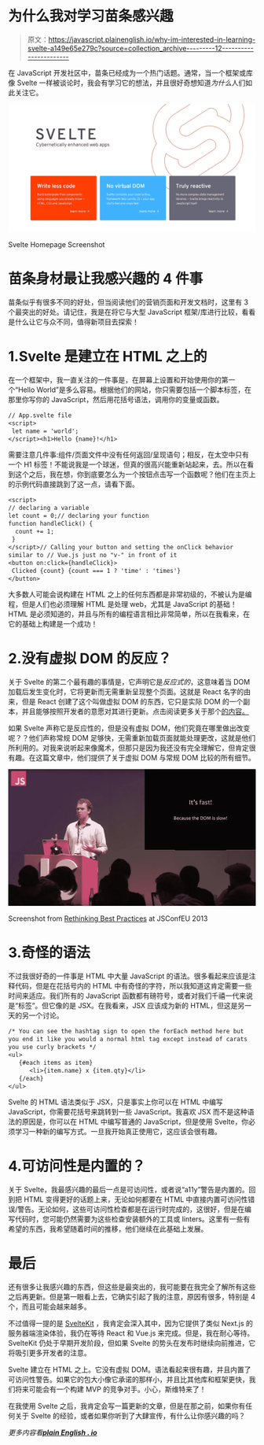 # 为什么我对学习苗条感兴趣

> 原文：<https://javascript.plainenglish.io/why-im-interested-in-learning-svelte-a149e65e279c?source=collection_archive---------12----------------------->

在 JavaScript 开发社区中，苗条已经成为一个热门话题。通常，当一个框架或库像 Svelte 一样被谈论时，我会有学习它的想法，并且很好奇想知道*为什么*人们如此关注它。

![](img/1a9e8b61117360e500f6f6e07fa66bd1.png)

Svelte Homepage Screenshot

# 苗条身材最让我感兴趣的 4 件事

苗条似乎有很多不同的好处，但当阅读他们的营销页面和开发文档时，这里有 3 个最突出的好处。请记住，我是在将它与大型 JavaScript 框架/库进行比较，看看是什么让它与众不同，值得新项目去探索！

# 1.Svelte 是建立在 HTML 之上的

在一个框架中，我一直关注的一件事是，在屏幕上设置和开始使用你的第一个“Hello World”是多么容易。根据他们的网站，你只需要包括一个脚本标签，在那里你写你的 JavaScript，然后用花括号语法，调用你的变量或函数。

```
// App.svelte file
<script>
 let name = 'world';
</script><h1>Hello {name}!</h1>
```

需要注意几件事:组件/页面文件中没有任何返回/呈现语句；相反，在太空中只有一个 H1 标签！不能说我是一个球迷，但真的很高兴能重新站起来，去。所以在看到这个之后，我在想，你到底要怎么为一个按钮点击写一个函数呢？他们在主页上的示例代码直接跳到了这一点，请看下面。

```
<script>
// declaring a variable
let count = 0;// declaring your function
function handleClick() {
  count += 1;
 }
</script>// Calling your button and setting the onClick behavior similar to // Vue.js just no "v-" in front of it
<button on:click={handleClick}>
 Clicked {count} {count === 1 ? 'time' : 'times'}
</button>
```

大多数人可能会说构建在 HTML 之上的任何东西都是非常初级的，不被认为是编程，但是人们也必须理解 HTML 是处理 web，尤其是 JavaScript 的基础！HTML 是必须知道的，并且与所有的编程语言相比非常简单，所以在我看来，在它的基础上构建是一个成功！

# 2.没有虚拟 DOM 的反应？

关于 Svelte 的第二个最有趣的事情是，它声明它是*反应式的*，这意味着当 DOM 加载后发生变化时，它将更新而无需重新呈现整个页面。这就是 React 名字的由来，但是 React 创建了这个叫做虚拟 DOM 的东西，它只是实际 DOM 的一个副本，并且能够按照开发者的意愿对其进行更新。点击阅读更多关于那个[的内容。](https://reactjs.org/docs/faq-internals.html)

如果 Svelte 声称它是反应性的，但是没有虚拟 DOM，他们究竟在哪里做出改变呢？？他们声称常规 DOM 足够快，无需重新加载页面就能处理更改，这就是他们所利用的。对我来说听起来像魔术，但那只是因为我还没有完全理解它，但肯定很有趣。在这篇文章中，他们提供了关于虚拟 DOM 与常规 DOM 比较的所有细节。

![](img/5cf60d19f1bbb8ef2b0048dbd5c29c0e.png)

Screenshot from [Rethinking Best Practices](https://www.youtube.com/watch?v=x7cQ3mrcKaY) at JSConfEU 2013

# 3.奇怪的语法

不过我很好奇的一件事是 HTML 中大量 JavaScript 的语法。很多看起来应该是注释代码，但是在花括号内的 HTML 中有奇怪的字符，所以我知道这肯定需要一些时间来适应。我们所有的 JavaScript 函数都有磅符号，或者对我们千禧一代来说是“标签”。但它像的是 JSX。在我看来，JSX 应该成为新的 HTML，但这是另一天的另一个讨论。

```
/* You can see the hashtag sign to open the forEach method here but you end it like you would a normal html tag except instead of carats you use curly brackets */
<ul>
   {#each items as item}
      <li>{item.name} x {item.qty}</li>
   {/each}
</ul>
```

Svelte 的 HTML 语法类似于 JSX，只是事实上你可以在 HTML 中编写 JavaScript，你需要花括号来跳转到一些 JavaScript。我喜欢 JSX 而不是这种语法的原因是，你可以在 HTML 中编写普通的 JavaScript，但是使用 Svelte，你必须学习一种新的编写方式。一旦我开始真正使用它，这应该会很有趣。

# 4.可访问性是内置的？

关于 Svelte，我最感兴趣的最后一点是可访问性，或者说“a11y”警告是内置的。回到把 HTML 变得更好的话题上来，无论如何都要在 HTML 中直接内置可访问性错误/警告。无论如何，这些可访问性检查都是在运行时完成的，这很好，但是在编写代码时，您可能仍然需要为这些检查安装额外的工具或 linters。这里有一些有希望的东西，我希望随着时间的推移，他们继续在此基础上发展。

# 最后

还有很多让我感兴趣的东西，但这些是最突出的，我可能要在我完全了解所有这些之后再更新。但是第一眼看上去，它确实引起了我的注意，原因有很多，特别是 4 个，而且可能会越来越多。

不过值得一提的是 [SvelteKit](https://kit.svelte.dev/) ，我肯定会深入其中，因为它提供了类似 Next.js 的服务器端渲染体验，我仍在等待 React 和 Vue.js 来完成。但是，我在耐心等待。SvelteKit 仍处于早期开发阶段，但如果 Svelte 的势头在发布时继续向前推进，它将吸引更多开发者的注意。

Svelte 建立在 HTML 之上。它没有虚拟 DOM。语法看起来很有趣，并且内置了可访问性警告。如果它的包大小像它承诺的那样小，并且比其他库和框架更快，我们将来可能会有一个构建 MVP 的竞争对手。小心，斯维特来了！

在我使用 Svelte 之后，我肯定会写一篇更新的文章，但是在那之前，如果你有任何关于 Svelte 的经验，或者如果你听到了大肆宣传，有什么让你感兴趣的吗？

*更多内容看*[***plain English . io***](http://plainenglish.io/)